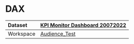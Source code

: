 



# DAX

|Dataset|[KPI Monitor Dashboard 20072022](./../KPI-Monitor-Dashboard-20072022.md)|
| :--- | :--- |
|Workspace|[Audience_Test](../../Workspaces/Audience_Test.md)|

